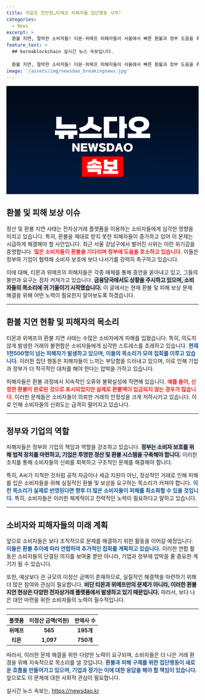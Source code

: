 ```yaml
---
title: 피같은 천만원…티메프 피해자들 집단행동 시작!
categories:
  - News
excerpt: >
  환불 지연, 절박한 소비자들! 티몬·위메프 피해자들이 서울에서 빠른 환불과 정부 도움을 촉구하며 집단 시위를 펼쳤다. 1,500명 이상의 소비자가 피해를 보고 있는 이 상황, 과연 언제 해결될까?
feature_text: >
  ## koreablockchain 실시간 뉴스 속보입니다.

  환불 지연, 절박한 소비자들! 티몬·위메프 피해자들이 서울에서 빠른 환불과 정부 도움을 촉구하며 집단 시위를 펼쳤다. 1,500명 이상의 소비자가 피해를 보고 있는 이 상황, 과연 언제 해결될까?
image: '/assets/img/newsdao_breakingnews.jpg'
---
```


<p><img src="/assets/img/newsdao_breakingnews.jpg" alt="koreablockchain 속보" /></p>

<h2 data-ke-size="size26">환불 및 피해 보상 이슈</h2>

<p data-ke-size="size16">정산 및 환불 지연 사태는 전자상거래 플랫폼을 이용하는 소비자들에게 심각한 영향을 미치고 있습니다. 특히, 환불을 제대로 받지 못한 피해자들이 증가하고 있어 이 문제는 시급하게 해결해야 할 사안입니다. 최근 서울 강남구에서 벌어진 시위는 이런 위기감을 증명합니다. <b><span style="color: #ee2323;">많은 소비자들이 환불을 기다리며 정부에 도움을 호소하고 있습니다.</span></b> 이들은 정부와 기업이 협력해 소비자 보호에 보다 나서기를 강력히 촉구하고 있습니다.</p>

<p data-ke-size="size16">이에 대해, 티몬과 위메프의 피해자들은 각종 매체를 통해 증언을 쏟아내고 있고, 그들의 불만과 요구는 점차 커져가고 있습니다. <b><span style="background-color: #21538527;">금융당국에서도 상황을 주시하고 있으며, 소비자들의 목소리에 귀 기울이기 시작했습니다.</span></b> 이 글에서는 현재 환불 및 피해 보상 문제 해결을 위해 어떤 노력이 필요한지 알아보도록 하겠습니다.</p>

<hr>

<h2 data-ke-size="size26">환불 지연 현황 및 피해자의 목소리</h2>

<p data-ke-size="size16">티몬과 위메프의 환불 지연 사태는 수많은 소비자에게 피해를 입혔습니다. 특히, 의도치 않게 발생한 거래의 불편함은 소비자들에게 심각한 스트레스를 초래하고 있습니다. <b><span style="color: #1a5490;">현재 1천500명이 넘는 피해자가 발생하고 있으며, 이들의 목소리가 모여 집회를 이루고 있습니다.</span></b> 이러한 집단 행동은 피해자들이 느끼는 부당함을 드러내고 있으며, 이로 인해 기업과 정부가 더 적극적인 대처를 해야 한다는 압박을 가하고 있습니다.</p>

<p data-ke-size="size16">피해자들은 환불 과정에서 지속적인 오류와 불확실성에 직면해 있습니다. <b><span style="color: #ee2323;">예를 들어, 신청한 환불이 완료된 것으로 표시되었지만 실제로 환불액이 입금되지 않는 경우가 많습니다.</span></b> 이러한 문제들은 소비자들이 의뢰한 거래의 안정성을 크게 저하시키고 있습니다. 이로 인해 소비자들의 신뢰도는 급격히 떨어지고 있습니다.</p>

<hr>

<h2 data-ke-size="size26">정부와 기업의 역할</h2>

<p data-ke-size="size16">피해자들은 정부와 기업의 책임과 역할을 강조하고 있습니다. <b><span style="background-color: #21538527;">정부는 소비자 보호를 위해 법적 장치를 마련하고, 기업은 투명한 정산 및 환불 시스템을 구축해야 합니다.</span></b> 이러한 조치를 통해 소비자들의 신뢰를 회복하고 구조적인 문제를 해결해야 합니다.</p>

<p data-ke-size="size16">특히, A씨가 지적한 것처럼 공적 자금이나 세금 지원이 아닌, 정상적인 거래로 인해 피해를 입은 소비자들을 위해 실질적인 환불 및 보상을 요구하는 목소리가 커져야 합니다. <b><span style="color: #1a5490;">이런 목소리가 실제로 반영된다면 향후 더 많은 소비자들이 피해를 최소화할 수 있을 것입니다.</span></b> 특히, 소비자들은 이러한 체계적이고 전략적인 노력이 필요하다고 말하고 있습니다.</p>

<hr>

<h2 data-ke-size="size26">소비자와 피해자들의 미래 계획</h2>

<p data-ke-size="size16">앞으로 소비자들은 보다 조직적으로 문제를 해결하기 위한 활동을 이어갈 예정입니다. <b><span style="color: #1a5490;">이들은 환불 추이에 따라 연합하여 추가적인 집회를 계획하고 있습니다.</span></b> 이러한 연합 활동은 소비자들의 단결된 의지를 보여줄 뿐만 아니라, 기업과 정부에 압박을 줄 중요한 계기가 될 수 있습니다.</p>

<p data-ke-size="size16">또한, 예상보다 큰 규모의 미정산 금액이 존재하므로, 실질적인 해결책을 마련하기 위해 더 많은 참여와 관심이 필요합니다. <b><span style="background-color: #21538527;">비단 티몬과 위메프만의 문제가 아니라, 이러한 환불 지연 현상은 다양한 전자상거래 플랫폼에서 발생하고 있기 때문입니다.</span></b> 따라서, 보다 나은 대안 마련을 위한 소비자들의 노력이 필수적입니다.</p>

<hr>

<table style="width: 100%; border-collapse: collapse;">
    <thead>
        <tr>
            <th style="text-align: center; height: 17px;"><b>플랫폼</b></th>
            <th style="text-align: center; height: 17px;"><b>미정산 금액(억원)</b></th>
            <th style="text-align: center; height: 17px;"><b>판매사 수</b></th>
        </tr>
    </thead>
    <tbody>
        <tr>
            <td style="text-align: center; height: 17px;"><b>위메프</b></td>
            <td style="text-align: center; height: 17px;"><b>565</b></td>
            <td style="text-align: center; height: 17px;"><b>195개</b></td>
        </tr>
        <tr>
            <td style="text-align: center; height: 17px;"><b>티몬</b></td>
            <td style="text-align: center; height: 17px;"><b>1,097</b></td>
            <td style="text-align: center; height: 17px;"><b>750개</b></td>
        </tr>
    </tbody>
</table>

<p data-ke-size="size16">따라서, 이러한 문제 해결을 위한 다양한 노력이 요구되며, 소비자들은 더 나은 거래 환경을 위해 지속적으로 목소리를 낼 것입니다. <b><span style="color: #1a5490;">환불과 피해 구제를 위한 집단행동이 새로운 흐름을 만들어가고 있으며, 기업과 정가는 이에 대한 응답을 해야 할 책임이 있습니다.</span></b> 앞으로도 이 문제에 대한 사회적 관심이 필요합니다.</p>
실시간 뉴스 속보는, <a href="https://newsdao.kr" rel="dofollow">https://newsdao.kr</a>


